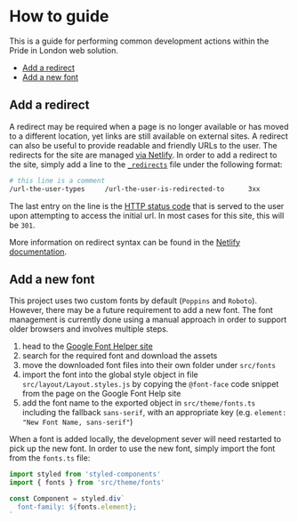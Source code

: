 # How to guide

This is a guide for performing common development actions within the Pride in London web solution.

- [Add a redirect](#add-a-redirect)
- [Add a new font](#add-a-new-font)

## Add a redirect

A redirect may be required when a page is no longer available or has moved to a different location, yet links are still available on external sites. A redirect can also be useful to provide readable and friendly URLs to the user. The redirects for the site are managed [via Netlify](https://netlify.com). In order to add a redirect to the site, simply add a line to the [`_redirects`](./static/_redirects) file under the following format:

```sh
# this line is a comment
/url-the-user-types     /url-the-user-is-redirected-to      3xx
```

The last entry on the line is the [HTTP status code](https://developer.mozilla.org/en-US/docs/Web/HTTP/Status#Redirection_messages) that is served to the user upon attempting to access the initial url. In most cases for this site, this will be `301`.

More information on redirect syntax can be found in the [Netlify documentation](https://docs.netlify.com/routing/redirects/#syntax-for-the-redirects-file).

## Add a new font

This project uses two custom fonts by default (`Poppins` and `Roboto`). However, there may be a future requirement to add a new font. The font management is currently done using a manual approach in order to support older browsers and involves multiple steps.

1. head to the [Google Font Helper site](https://google-webfonts-helper.herokuapp.com)
2. search for the required font and download the assets
3. move the downloaded font files into their own folder under `src/fonts`
4. import the font into the global style object in file `src/layout/Layout.styles.js` by copying the `@font-face` code snippet from the page on the Google Font Help site
5. add the font name to the exported object in `src/theme/fonts.ts` including the fallback `sans-serif`, with an appropriate key (e.g. `element: "New Font Name, sans-serif"`)

When a font is added locally, the development sever will need restarted to pick up the new font. In order to use the new font, simply import the font from the `fonts.ts` file:

```js
import styled from 'styled-components'
import { fonts } from 'src/theme/fonts'

const Component = styled.div`
  font-family: ${fonts.element};
`
```
